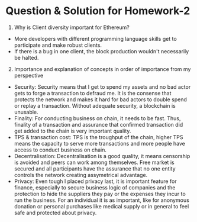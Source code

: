 # Question & Solution for Homework-2

1. Why is Client diversity important for Ethereum?

- More developers with different programming language skills get to participate and make robust clients.
- If there is a bug in one client, the block production wouldn't necessarily be halted.

2. Importance and explanation of concepts in order of importance from my perspective

- Security: Security means that I get to spend my assets and no bad actor gets to forge a transaction to defraud me. It is the consense that protects the network and makes it hard for bad actors to double spend or replay a transaction. Without adequate security, a blockchain is unusable.
- Finality: For conducting business on chain, it needs to be fast. Thus, finality of a transaction and assurance that confirmed transaction did get added to the chain is very important quality.
- TPS & transaction cost: TPS is the troughput of the chain, higher TPS means the capacity to serve more transactions and more people have access to conduct business on chain.
- Decentralisation: Decentralisation is a good quality, it means censorship is avoided and peers can work among themselves. Free market is secured and all participants have the assurance that no one entity controls the network creating assymetrical advantage.
- Privacy: Even tough I placed privacy last, it is important feature for finance, especially to secure business logic of companies and the protection to hide the suppliers they pay or the expenses they incur to run the business. For an individual it is as important, like for anonymous donation or personal purchases like medical supply or in general to feel safe and protected about privacy.

